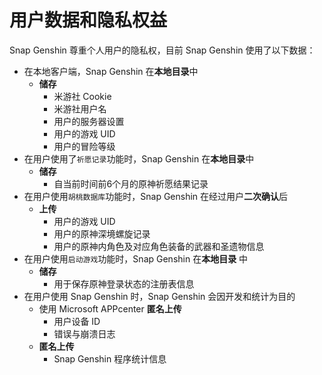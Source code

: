 # 用户数据和隐私权益

Snap Genshin 尊重个人用户的隐私权，目前 Snap Genshin 使用了以下数据：

- 在本地客户端，Snap Genshin 在**本地目录**中
  - **储存**
    - 米游社 Cookie
    - 米游社用户名
    - 用户的服务器设置
    - 用户的游戏 UID
    - 用户的冒险等级
- 在用户使用了`祈愿记录`功能时，Snap Genshin 在**本地目录**中
  - **储存**
    - 自当前时间前6个月的原神祈愿结果记录
- 在用户使用`胡桃数据库`功能时，Snap Genshin 在经过用户**二次确认**后
  - **上传**
    - 用户的游戏 UID
    - 用户的原神深境螺旋记录
    - 用户的原神内角色及对应角色装备的武器和圣遗物信息
- 在用户使用`启动游戏`功能时，Snap Genshin 在**本地目录** 中
  - **储存**
    - 用于保存原神登录状态的注册表信息
- 在用户使用 Snap Genshin 时，Snap Genshin 会因开发和统计为目的
  - 使用 Microsoft APPcenter **匿名上传**
    - 用户设备 ID
    - 错误与崩溃日志
  - **匿名上传**
    - Snap Genshin 程序统计信息

